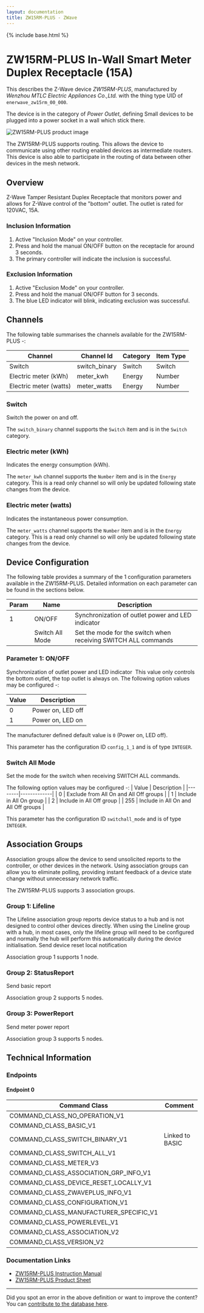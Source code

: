 ```yaml
---
layout: documentation
title: ZW15RM-PLUS - ZWave
---
```


{% include base.html %}

# ZW15RM-PLUS In-Wall Smart Meter Duplex Receptacle (15A)
This describes the Z-Wave device *ZW15RM-PLUS*, manufactured by *Wenzhou MTLC Electric Appliances Co.,Ltd.* with the thing type UID of ```enerwave_zw15rm_00_000```.

The device is in the category of *Power Outlet*, defining Small devices to be plugged into a power socket in a wall which stick there.

![ZW15RM-PLUS product image](https://www.cd-jackson.com/zwave_device_uploads/919/919_default.jpg)


The ZW15RM-PLUS supports routing. This allows the device to communicate using other routing enabled devices as intermediate routers.  This device is also able to participate in the routing of data between other devices in the mesh network.

## Overview

Z-Wave Tamper Resistant Duplex Receptacle that monitors power and allows for Z-Wave control of the "bottom" outlet. The outlet is rated for 120VAC, 15A.

### Inclusion Information

  1. Active "Inclusion Mode" on your controller.
  2. Press and hold the manual ON/OFF button on the receptacle for around 3 seconds.
  3. The primary controller will indicate the inclusion is successful.

### Exclusion Information

  1. Active "Exclusion Mode" on your controller.
  2. Press and hold the manual ON/OFF button for 3 seconds.
  3. The blue LED indicator will blink, indicating exclusion was successful.

## Channels

The following table summarises the channels available for the ZW15RM-PLUS -:

| Channel | Channel Id | Category | Item Type |
|---------|------------|----------|-----------|
| Switch | switch_binary | Switch | Switch | 
| Electric meter (kWh) | meter_kwh | Energy | Number | 
| Electric meter (watts) | meter_watts | Energy | Number | 

### Switch

Switch the power on and off.

The ```switch_binary``` channel supports the ```Switch``` item and is in the ```Switch``` category.

### Electric meter (kWh)

Indicates the energy consumption (kWh).

The ```meter_kwh``` channel supports the ```Number``` item and is in the ```Energy``` category. This is a read only channel so will only be updated following state changes from the device.

### Electric meter (watts)

Indicates the instantaneous power consumption.

The ```meter_watts``` channel supports the ```Number``` item and is in the ```Energy``` category. This is a read only channel so will only be updated following state changes from the device.



## Device Configuration

The following table provides a summary of the 1 configuration parameters available in the ZW15RM-PLUS.
Detailed information on each parameter can be found in the sections below.

| Param | Name  | Description |
|-------|-------|-------------|
| 1 | ON/OFF | Synchronization of outlet power and LED indicator |
|  | Switch All Mode | Set the mode for the switch when receiving SWITCH ALL commands |

### Parameter 1: ON/OFF

Synchronization of outlet power and LED indicator
 This value only controls the bottom outlet, the top outlet is always on.
The following option values may be configured -:

| Value  | Description |
|--------|-------------|
| 0 | Power on, LED off |
| 1 | Power on, LED on |

The manufacturer defined default value is ```0``` (Power on, LED off).

This parameter has the configuration ID ```config_1_1``` and is of type ```INTEGER```.

### Switch All Mode

Set the mode for the switch when receiving SWITCH ALL commands.

The following option values may be configured -:
| Value  | Description |
|--------|-------------|
| 0 | Exclude from All On and All Off groups |
| 1 | Include in All On group |
| 2 | Include in All Off group |
| 255 | Include in All On and All Off groups |

This parameter has the configuration ID ```switchall_mode``` and is of type ```INTEGER```.


## Association Groups

Association groups allow the device to send unsolicited reports to the controller, or other devices in the network. Using association groups can allow you to eliminate polling, providing instant feedback of a device state change without unnecessary network traffic.

The ZW15RM-PLUS supports 3 association groups.

### Group 1: Lifeline

The Lifeline association group reports device status to a hub and is not designed to control other devices directly. When using the Lineline group with a hub, in most cases, only the lifeline group will need to be configured and normally the hub will perform this automatically during the device initialisation.
Send device reset local notification

Association group 1 supports 1 node.

### Group 2: StatusReport

Send basic report

Association group 2 supports 5 nodes.

### Group 3: PowerReport

Send meter power report

Association group 3 supports 5 nodes.

## Technical Information

### Endpoints

#### Endpoint 0

| Command Class | Comment |
|---------------|---------|
| COMMAND_CLASS_NO_OPERATION_V1| |
| COMMAND_CLASS_BASIC_V1| |
| COMMAND_CLASS_SWITCH_BINARY_V1| Linked to BASIC|
| COMMAND_CLASS_SWITCH_ALL_V1| |
| COMMAND_CLASS_METER_V3| |
| COMMAND_CLASS_ASSOCIATION_GRP_INFO_V1| |
| COMMAND_CLASS_DEVICE_RESET_LOCALLY_V1| |
| COMMAND_CLASS_ZWAVEPLUS_INFO_V1| |
| COMMAND_CLASS_CONFIGURATION_V1| |
| COMMAND_CLASS_MANUFACTURER_SPECIFIC_V1| |
| COMMAND_CLASS_POWERLEVEL_V1| |
| COMMAND_CLASS_ASSOCIATION_V2| |
| COMMAND_CLASS_VERSION_V2| |

### Documentation Links

* [ZW15RM-PLUS Instruction Manual](https://www.cd-jackson.com/zwave_device_uploads/919/ZW15RM-PLUS-Instruction-Manual.pdf)
* [ZW15RM-PLUS Product Sheet](https://www.cd-jackson.com/zwave_device_uploads/919/ZW15RM-PLUS-Product-Sheet.pdf)

---

Did you spot an error in the above definition or want to improve the content?
You can [contribute to the database here](http://www.cd-jackson.com/index.php/zwave/zwave-device-database/zwave-device-list/devicesummary/919).
